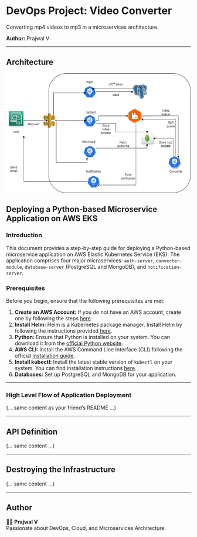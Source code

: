 # DevOps Project: Video Converter
Converting mp4 videos to mp3 in a microservices architecture.

**Author:** Prajwal V  

---

## Architecture

<p align="center">
  <img src="./Project documentation/ProjectArchitecture.png" width="600" title="Architecture" alt="Architecture">
</p>

## Deploying a Python-based Microservice Application on AWS EKS

### Introduction

This document provides a step-by-step guide for deploying a Python-based microservice application on AWS Elastic Kubernetes Service (EKS). The application comprises four major microservices: `auth-server`, `converter-module`, `database-server` (PostgreSQL and MongoDB), and `notification-server`.

### Prerequisites

Before you begin, ensure that the following prerequisites are met:

1. **Create an AWS Account:** If you do not have an AWS account, create one by following the steps [here](https://docs.aws.amazon.com/streams/latest/dev/setting-up.html).
2. **Install Helm:** Helm is a Kubernetes package manager. Install Helm by following the instructions provided [here](https://helm.sh/docs/intro/install/).
3. **Python:** Ensure that Python is installed on your system. You can download it from the [official Python website](https://www.python.org/downloads/).
4. **AWS CLI:** Install the AWS Command Line Interface (CLI) following the official [installation guide](https://docs.aws.amazon.com/cli/latest/userguide/getting-started-install.html).
5. **Install kubectl:** Install the latest stable version of `kubectl` on your system. You can find installation instructions [here](https://kubernetes.io/docs/tasks/tools/).
6. **Databases:** Set up PostgreSQL and MongoDB for your application.

---

### High Level Flow of Application Deployment
(... same content as your friend’s README ...)

---

## API Definition
(... same content ...)

---

## Destroying the Infrastructure
(... same content ...)

---

## Author
👨‍💻 **Prajwal V**  
Passionate about DevOps, Cloud, and Microservices Architecture.  
